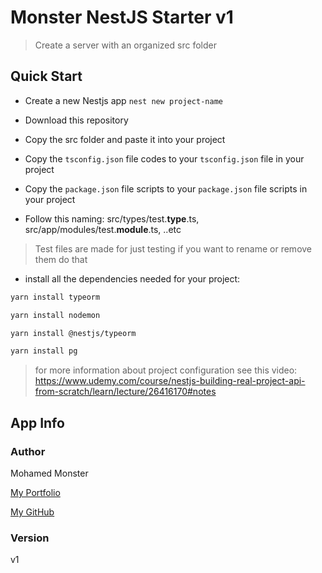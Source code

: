 # Monster NestJS Starter v1

> Create a server with an organized src folder

## Quick Start

* Create a new Nestjs app `nest new project-name`

* Download this repository

* Copy the src folder and paste it into your project

* Copy the `tsconfig.json` file codes to your `tsconfig.json` file in your project

* Copy the `package.json` file scripts to your `package.json` file scripts in your project

* Follow this naming: src/types/test.**type**.ts, src/app/modules/test.**module**.ts, ..etc

> Test files are made for just testing if you want to rename or remove them do that

* install all the dependencies needed for your project:

```bash
yarn install typeorm
```

```bash
yarn install nodemon
```

```bash
yarn install @nestjs/typeorm
```

```bash
yarn install pg
```

> for more information about project configuration see this video: https://www.udemy.com/course/nestjs-building-real-project-api-from-scratch/learn/lecture/26416170#notes

## App Info

### Author

Mohamed Monster

[My Portfolio](https://mohamed--monster.web.app/)

[My GitHub](https://github.com/Monster-Mohamed)

### Version

v1